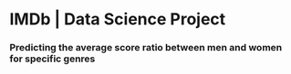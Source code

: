 # IMDb | Data Science Project

### Predicting the average score ratio between men and women for specific genres
